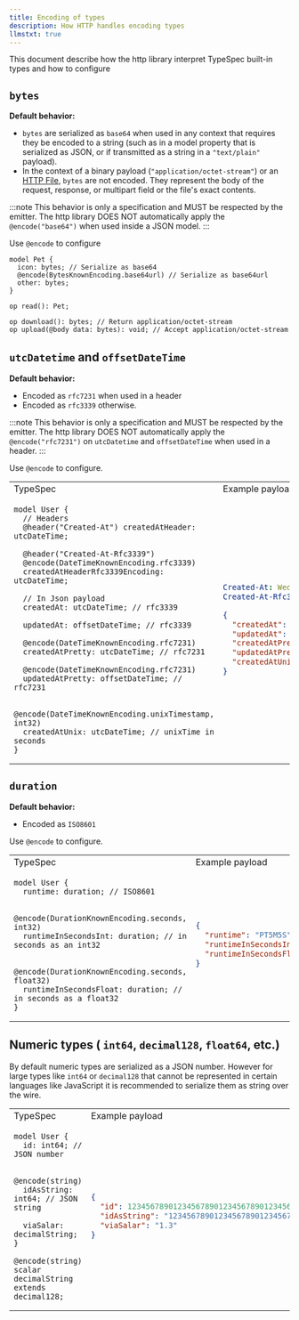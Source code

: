 ```yaml
---
title: Encoding of types
description: How HTTP handles encoding types
llmstxt: true
---
```


This document describe how the http library interpret TypeSpec built-in types and how to configure

## `bytes`

**Default behavior:**

- `bytes` are serialized as `base64` when used in any context that requires they be encoded to a string (such as in a model property that is serialized as JSON, or if transmitted as a string in a `"text/plain"` payload).
- In the context of a binary payload (`"application/octet-stream"`) or an [HTTP File](./operations.md#handling-files), `bytes` are not encoded. They represent the body of the request, response, or multipart field or the file's exact contents.

:::note
This behavior is only a specification and MUST be respected by the emitter. The http library DOES NOT automatically apply the `@encode("base64")` when used inside a JSON model.
:::

Use `@encode` to configure

```tsp
model Pet {
  icon: bytes; // Serialize as base64
  @encode(BytesKnownEncoding.base64url) // Serialize as base64url
  other: bytes;
}

op read(): Pet;

op download(): bytes; // Return application/octet-stream
op upload(@body data: bytes): void; // Accept application/octet-stream
```

## `utcDatetime` and `offsetDateTime`

**Default behavior:**

- Encoded as `rfc7231` when used in a header
- Encoded as `rfc3339` otherwise.

:::note
This behavior is only a specification and MUST be respected by the emitter. The http library DOES NOT automatically apply the `@encode("rfc7231")` on `utcDatetime` and `offsetDateTime` when used in a header.
:::

Use `@encode` to configure.

<table>
<tr><td>TypeSpec</td><td>Example payload</td></tr>
<tr>
<td>

```tsp
model User {
  // Headers
  @header("Created-At") createdAtHeader: utcDateTime;

  @header("Created-At-Rfc3339")
  @encode(DateTimeKnownEncoding.rfc3339)
  createdAtHeaderRfc3339Encoding: utcDateTime;

  // In Json payload
  createdAt: utcDateTime; // rfc3339

  updatedAt: offsetDateTime; // rfc3339

  @encode(DateTimeKnownEncoding.rfc7231)
  createdAtPretty: utcDateTime; // rfc7231

  @encode(DateTimeKnownEncoding.rfc7231)
  updatedAtPretty: offsetDateTime; // rfc7231

  @encode(DateTimeKnownEncoding.unixTimestamp, int32)
  createdAtUnix: utcDateTime; // unixTime in seconds
}
```

</td>
<td>

```yaml
Created-At: Wed, 12 Oct 2022 07:20:50 GMT
Created-At-Rfc3339: 2022-10-12T07:20:50.52Z
```

```json
{
  "createdAt": "2022-10-12T07:20:50.52Z",
  "updatedAt": "2022-10-25T07:20:50.52+07:00",
  "createdAtPretty": "Wed, 12 Oct 2022 07:20:50 GMT",
  "updatedAtPretty": "Tue, 25 Oct 2022 00:20:50 GMT",
  "createdAtUnix": 1493938410
}
```

</td>
</tr>
</table>

## `duration`

**Default behavior:**

- Encoded as `ISO8601`

Use `@encode` to configure.

<table>
<tr><td>TypeSpec</td><td>Example payload</td></tr>
<tr>
<td>

```tsp
model User {
  runtime: duration; // ISO8601

  @encode(DurationKnownEncoding.seconds, int32)
  runtimeInSecondsInt: duration; // in seconds as an int32

  @encode(DurationKnownEncoding.seconds, float32)
  runtimeInSecondsFloat: duration; // in seconds as a float32
}
```

</td>
<td>

```json
{
  "runtime": "PT5M5S",
  "runtimeInSecondsInt": "305",
  "runtimeInSecondsFloat": "305.0"
}
```

</td>
</tr>
</table>

## Numeric types ( `int64`, `decimal128`, `float64`, etc.)

By default numeric types are serialized as a JSON number. However for large types like `int64` or `decimal128` that cannot be represented in certain languages like JavaScript it is recommended to serialize them as string over the wire.

<table>
<tr><td>TypeSpec</td><td>Example payload</td></tr>
<tr>
<td>

```tsp
model User {
  id: int64; // JSON number

  @encode(string)
  idAsString: int64; // JSON string

  viaSalar: decimalString;
}

@encode(string)
scalar decimalString extends decimal128;
```

</td>
<td>

```json
{
  "id": 1234567890123456789012345678901234567890,
  "idAsString": "1234567890123456789012345678901234567890",
  "viaSalar": "1.3"
}
```

</td>
</tr>
</table>
